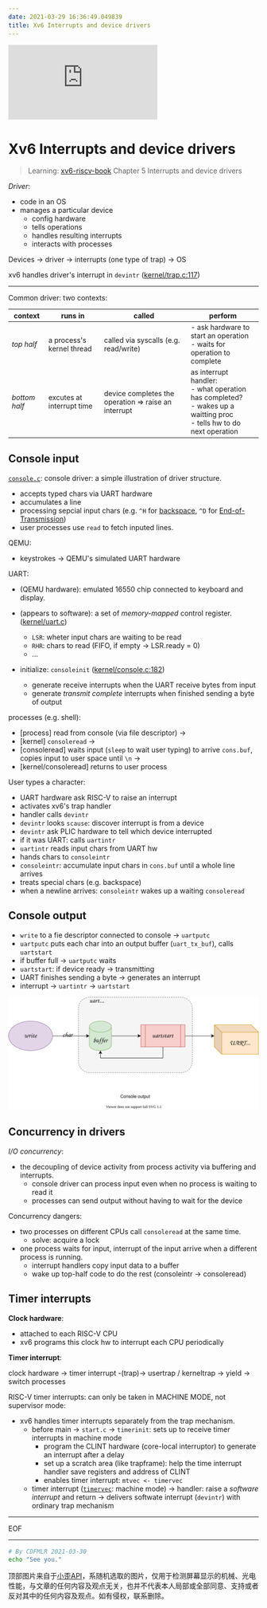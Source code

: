 ```yaml
---
date: 2021-03-29 16:36:49.049839
title: Xv6 Interrupts and device drivers
---
```



![Meaning Unknown's Head Image](https://api.ixiaowai.cn/api/api.php)

# Xv6 Interrupts and device drivers

> Learning: [xv6-riscv-book](https://github.com/mit-pdos/xv6-riscv-book) Chapter 5 Interrupts and device drivers

*Driver*: 

- code in an OS
- manages a particular device
  - config hardware
  - tells operations
  - handles resulting interrupts
  - interacts with processes

Devices -> driver -> interrupts (one type of trap)  -> OS

xv6 handles driver's interrupt in `devintr` ([kernel/trap.c:117](https://github.com/mit-pdos/xv6-riscv/blob/riscv//kernel/trap.c#L177))

---

Common driver: two contexts:

| context       | runs in                   | called                                                | perform                                                      |
| ------------- | ------------------------- | ----------------------------------------------------- | ------------------------------------------------------------ |
| *top half*    | a process's kernel thread | called via syscalls (e.g. read/write)                 | - ask hardware to start an operation<br />- waits for operation to complete |
| *bottom half* | excutes at interrupt time | device completes the  operation => raise an interrupt | as interrupt handler: <br />- what operation has completed?<br />- wakes up a waitting proc<br />- tells hw to do next operation |

## Console input

[`console.c`](https://github.com/mit-pdos/xv6-riscv/blob/riscv/kernel/console.c): console driver: a simple illustration of driver structure.

- accepts typed chars  via UART hardware
- accumulates a line
- processing sepcial input chars (e.g. `^H` for [backspace](https://en.wikipedia.org/wiki/Backspace), `^D` for [End-of-Transmission](https://en.wikipedia.org/wiki/End-of-Transmission_character))
- user processes use `read` to fetch inputed lines. 

QEMU: 

- keystrokes -> QEMU's simulated UART hardware

UART: 

- (QEMU hardware): emulated 16550 chip connected to keyboard and display.

- (appears to software): a set of *memory-mapped* control register. ([kernel/uart.c](https://github.com/mit-pdos/xv6-riscv/blob/riscv/kernel/uart.c))
  - `LSR`: wheter input chars are waiting to be read
  - `RHR`: chars to read (FIFO, if empty -> LSR.ready = 0)
  - ...
- initialize:  `consoleinit` ([kernel/console.c:182](https://github.com/mit-pdos/xv6-riscv/blob/077323a8f0b3440fcc3d082096a2d83fe5461d70/kernel/console.c#L182))
  - generate receive interrupts when the UART receive bytes from input
  - generate *transmit complete* interrupts when finished sending a byte of output

processes (e.g. shell): 

- [process] read from console (via file descriptor) -> 
- [kernel] `consoleread` -> 
- [consoleread] waits input (`sleep` to wait user typing) to arrive `cons.buf`, copies input to user space until  `\n` ->
- [kernel/consoleread] returns to user process

User types a character:

- UART hardware ask RISC-V to raise an interrupt
- activates xv6's trap handler
- handler calls `devintr`
- `devintr` looks `scause`: discover interrupt is from a device
- `devintr` ask PLIC hardware to tell which device interrupted
- if it was UART: calls `uartintr`
- `uartintr` reads input chars from UART hw
- hands chars to `consoleintr`
- `consoleintr`: accumulate input chars in `cons.buf` until a whole line arrives
- treats special chars (e.g. backspace)
- when a newline arrives: `consoleintr` wakes up a waiting `consoleread`

## Console output

- `write` to a fie descriptor connected  to console -> `uartputc`
- `uartputc` puts each char into an output buffer (`uart_tx_buf`), calls `uartstart`
- if buffer full -> `uartputc` waits
- `uartstart`: if device ready -> transmitting
- UART finishes sending a byte -> generates an interrupt
- interrupt -> `uartintr` -> `uartstart`


![console-output](Xv6-Interrupts-and-device-drivers/console-output.svg)

## Concurrency in drivers

*I/O concurrency*: 

- the decoupling of device activity from process activity via buffering and interrupts.
  - console driver can process input even when no process is waiting to read it
  - processes can send output without having to wait for the device

Concurrency dangers: 

- two processes on different CPUs call `consoleread` at the same time.
  - solve: acquire a lock
- one process waits for input, interrupt of the input arrive when a different process is running.
  - interrupt handlers copy input data to a buffer
  - wake up top-half code to do the rest (consoleintr -> consoleread)

## Timer interrupts

**Clock hardware**: 

- attached to each RISC-V CPU
- xv6 programs this clock hw to interrupt each CPU periodically

**Timer interrupt**:


clock hardware -> timer interrupt -(trap)-> usertrap / kerneltrap -> yield -> switch processes

RISC-V timer interrupts: can only be taken in MACHINE MODE, not supervisor mode:

- xv6 handles timer interrupts separately from the trap mechanism.
  - before main -> `start.c` -> `timerinit`: sets up to receive timer interrupts in machine mode
    - program the CLINT hardware (core-local interruptor) to generate an interrupt after a delay
    - set up a scratch area (like trapframe): help the time interrupt handler save registers and address of CLINT
    - enables timer interrupt: `mtvec <- timervec`
  - timer interrupt ([`timervec`](https://github.com/mit-pdos/xv6-riscv/blob/077323a8f0b3440fcc3d082096a2d83fe5461d70/kernel/kernelvec.S#L93): machine mode) -> handler: raise a *software interrupt* and return -> delivers softwate interrupt (`devintr`) with ordinary trap mechanism

---

EOF

---

```sh
# By CDFMLR 2021-03-30
echo "See you."
```

顶部图片来自于[小歪API](https://api.ixiaowai.cn)，系随机选取的图片，仅用于检测屏幕显示的机械、光电性能，与文章的任何内容及观点无关，也并不代表本人局部或全部同意、支持或者反对其中的任何内容及观点。如有侵权，联系删除。

